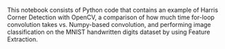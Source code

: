 This notebook consists of Python code that contains an example of Harris Corner Detection with OpenCV, a comparison of how much time for-loop convolution takes vs. Numpy-based convolution, and performing image classification on the MNIST handwritten digits dataset by using Feature Extraction.

